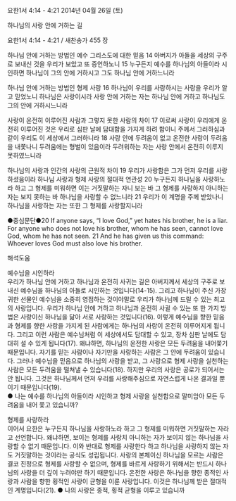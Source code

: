 요한1서 4:14 - 4:21 
2014년 04월 26일 (토)

하나님의 사랑 안에 거하는 길



요한1서 4:14 - 4:21 / 새찬송가 455 장


하나님 안에 거하는 방법인 예수 그리스도에 대한 믿음
14 아버지가 아들을 세상의 구주로 보내신 것을 우리가 보았고 또 증언하노니 15 누구든지 예수를 하나님의 아들이라 시인하면 하나님이 그의 안에 거하시고 그도 하나님 안에 거하느니라 

하나님 안에 거하는 방법인 형제 사랑
16 하나님이 우리를 사랑하시는 사랑을 우리가 알고 믿었노니 하나님은 사랑이시라 사랑 안에 거하는 자는 하나님 안에 거하고 하나님도 그의 안에 거하시느니라   

사랑이 온전히 이루어진 사람과 그렇지 못한 사람의 차이
17 이로써 사랑이 우리에게 온전히 이루어진 것은 우리로 심판 날에 담대함을 가지게 하려 함이니 주께서 그러하심과 같이 우리도 이 세상에서 그러하니라 18 사랑 안에 두려움이 없고 온전한 사랑이 두려움을 내쫓나니 두려움에는 형벌이 있음이라 두려워하는 자는 사랑 안에서 온전히 이루지 못하였느니라   

하나님의 사랑과 인간의 사랑의 근원적 차이 
19 우리가 사랑함은 그가 먼저 우리를 사랑하셨음이라 
하나님 사랑과 형제 사랑의 절대적 연관성 
20 누구든지 하나님을 사랑하노라 하고 그 형제를 미워하면 이는 거짓말하는 자니 보는 바 그 형제를 사랑하지 아니하는 자는 보지 못하는 바 하나님을 사랑할 수 없느니라 21 우리가 이 계명을 주께 받았나니 하나님을 사랑하는 자는 또한 그 형제를 사랑할지니라


●중심문단●20 If anyone says, “I love God,” yet hates his brother, he is a liar. For anyone who does not love his brother, whom he has seen, cannot love God, whom he has not seen. 21 And he has given us this command: Whoever loves God must also love his brother.

해석도움





예수님을 시인하라  
우리가 하나님 안에 거하고 하나님과 온전히 사귀는 길은 아버지께서 세상의 구주로 보내신 예수님을 하나님의 아들로 시인하는 것입니다(14-15). 그리고 하나님이 주신 가장 귀한 선물인 예수님을 소중히 영접하는 것이야말로 우리가 하나님께 드릴 수 있는 최고의 사랑입니다. 우리가 하나님 안에 거하고 하나님과 온전히 사귈 수 있는 또 한 가지 방법은 사랑이신 하나님을 닮아 서로 사랑하는 것입니다(16). 이렇게 예수님을 향한 믿음과 형제를 향한 사랑을 가지게 된 사람에게는 하나님의 사랑이 온전히 이루어지게 됩니다. 그리고 이런 사람은 예수님처럼 이 세상에서도 담대할 수 있고, 장차 심판 날에도 담대히 설 수 있게 됩니다(17). 왜냐하면, 하나님의 온전한 사랑은 모든 두려움을 내어쫓기 때문입니다. 자기를 믿는 사람이나 자기만을 사랑하는 사람은 그 안에 두려움이 있습니다. 그러나 예수님을 믿음으로 하나님의 사랑을 받고, 그 사랑으로 형제 사랑을 실천하는 사람은 모든 두려움을 떨쳐낼 수 있습니다(18). 하지만 우리의 사랑은 공로가 되어서는 안 됩니다. 그것은 하나님께서 먼저 우리를 사랑해주심으로 자연스럽게 나온 결과일 뿐이기 때문입니다(19).  
● 나는 예수를 하나님의 아들이라 시인하고 형제 사랑을 실천함으로 말미암아 모든 두려움을 내어 쫓고 있습니까? 

형제를 사랑하라  
이어서 요한은 누구든지 하나님을 사랑하노라 하고 그 형제를 미워하면 거짓말하는 자라고 선언합니다. 왜냐하면, 보이는 형제를 사랑치 아니하는 자가 보이지 않는 하나님을 사랑할 수 없기 때문입니다. 이와 반대로 형제를 사랑한다 하고 하나님을 사랑하지 않는 자도 거짓말하는 것이라는 공식도 성립됩니다. 사랑의 본체이신 하나님을 모르는 사람은 결코 진정으로 형제를 사랑할 수 없으며, 형제를 바르게 사랑하기 위해서는 반드시 하나님의 사랑을 더 깊이 누려야만 하기 때문입니다. 온전한 사랑은 하나님을 향한 종적인 사랑과 사람을 향한 횡적인 사랑이 균형을 이룬 사랑입니다. 이것은 하나님께 받은 절대적인 계명입니다(21). 
● 나의 사랑은 종적, 횡적 균형을 이루고 있습니까